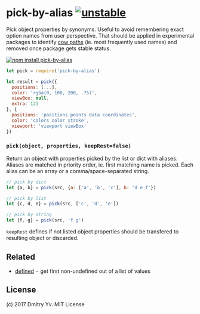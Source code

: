 # pick-by-alias [![unstable](https://img.shields.io/badge/stability-unstable-green.svg)](http://github.com/badges/stability-badges)

Pick object properties by synonyms. Useful to avoid remembering exact option names from user perspective. That should be applied in experimental packages to identify [cow paths](https://en.wikipedia.org/wiki/Desire_path) (ie. most frequently used names) and removed once package gets stable status.

[![npm install pick-by-alias](https://nodei.co/npm/pick-by-alias.png?mini=true)](https://npmjs.org/package/pick-by-alias/)

```js
let pick = require('pick-by-alias')

let result = pick({
  positions: [...],
  color: 'rgba(0, 100, 200, .75)',
  viewBox: null,
  extra: 123
}, {
  positions: 'positions points data coordinates',
  color: 'colors color stroke',
  viewport: 'viewport viewBox'
})
```

### `pick(object, properties, keepRest=false)`

Return an object with properties picked by the list or dict with aliases. Aliases are matched in priority order, ie. first matching name is picked. Each alias can be an array or a comma/space-separated string.

```js
// pick by dict
let {a, b} = pick(src, {a: ['a', 'b', 'c'], b: 'd e f'})

// pick by list
let {c, d, e} = pick(src, ['c', 'd', 'e'])

// pick by string
let {f, g} = pick(src, 'f g')
```

`keepRest` defines if not listed object properties should be transfered to resulting object or discarded.

## Related

* [defined](https://www.npmjs.com/package/defined) − get first non-undefined out of a list of values

## License

(c) 2017 Dmitry Yv. MIT License
